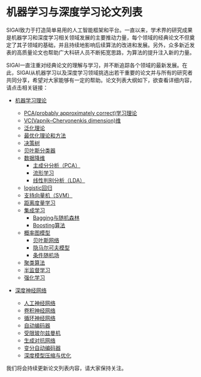 机器学习与深度学习论文列表
===

SIGAI致力于打造简单易用的人工智能框架和平台。一直以来，学术界的研究成果是机器学习和深度学习相关领域发展的主要推动力量，每个领域的经典论文不但奠定了其子领域的基础，并且持续地影响后续算法的改进和发展。另外，众多新近发表的高质量论文也帮助广大科研人员不断拓宽思路，为算法的提升注入新的力量。

SIGAI一直注重对经典论文的理解与学习，并不断追踪各个领域的最新发展。在此，SIGAI从机器学习以及深度学习领域挑选出若干重要的论文并与所有的研究者共同分享，希望对大家能够有一定的帮助。论文列表大纲如下，欲查看详细内容，请点击相关链接：

- [机器学习理论](https://github.com/tensor-infinity/PaperCollections/blob/master/ML.md#%E6%9C%BA%E5%99%A8%E5%AD%A6%E4%B9%A0%E7%90%86%E8%AE%BA)
  * [PCA(probably approximately correct)学习理论](https://github.com/tensor-infinity/PaperCollections/blob/master/ML.md#pcaprobably-approximately-correct%E5%AD%A6%E4%B9%A0%E7%90%86%E8%AE%BA)
  * [VC(Vapnik–Chervonenkis dimension)维](https://github.com/tensor-infinity/PaperCollections/blob/master/ML.md#vcvapnikchervonenkis-dimension维)
  * [泛化理论](https://github.com/tensor-infinity/PaperCollections/blob/master/ML.md#泛化理论)
  * [最优化理论和方法](https://github.com/tensor-infinity/PaperCollections/blob/master/ML.md#最优化理论和方法)
  * [决策树](https://github.com/tensor-infinity/PaperCollections/blob/master/ML.md#决策树)
  * [贝叶斯分类器](https://github.com/tensor-infinity/PaperCollections/blob/master/ML.md#贝叶斯分类器)
  * [数据降维](https://github.com/tensor-infinity/PaperCollections/blob/master/ML.md#数据降维)
    + [主成分分析（PCA）](https://github.com/tensor-infinity/PaperCollections/blob/master/ML.md#主成分分析pca)
    + [流形学习](https://github.com/tensor-infinity/PaperCollections/blob/master/ML.md#流形学习)
    + [线性判别分析（LDA）](https://github.com/tensor-infinity/PaperCollections/blob/master/ML.md#线性判别分析lda)
  * [logistic回归](https://github.com/tensor-infinity/PaperCollections/blob/master/ML.md#logistic回归)
  * [支持向量机（SVM）](https://github.com/tensor-infinity/PaperCollections/blob/master/ML.md#支持向量机svm)
  * [距离度量学习](https://github.com/tensor-infinity/PaperCollections/blob/master/ML.md#距离度量学习)
  * [集成学习](https://github.com/tensor-infinity/PaperCollections/blob/master/ML.md#集成学习)
    + [Bagging与随机森林](https://github.com/tensor-infinity/PaperCollections/blob/master/ML.md#Bagging与随机森林)
    + [Boosting算法](https://github.com/tensor-infinity/PaperCollections/blob/master/ML.md#Boosting算法)
  * [概率图模型](https://github.com/tensor-infinity/PaperCollections/blob/master/ML.md#概率图模型)
    + [贝叶斯网络](https://github.com/tensor-infinity/PaperCollections/blob/master/ML.md#贝叶斯网络)
    + [隐马尔可夫模型](https://github.com/tensor-infinity/PaperCollections/blob/master/ML.md#隐马尔可夫模型)
    + [条件随机场](https://github.com/tensor-infinity/PaperCollections/blob/master/ML.md#条件随机场)
  * [聚类算法](https://github.com/tensor-infinity/PaperCollections/blob/master/ML.md#聚类算法)
  * [半监督学习](https://github.com/tensor-infinity/PaperCollections/blob/master/ML.md#半监督学习)
  * [强化学习](https://github.com/tensor-infinity/PaperCollections/blob/master/ML.md#强化学习)


- [深度神经网络](https://github.com/tensor-infinity/PaperCollections/blob/master/DNN.md深度神经网络)
  * [人工神经网络](https://github.com/tensor-infinity/PaperCollections/blob/master/DNN.md人工神经网络)
  * [卷积神经网络](https://github.com/tensor-infinity/PaperCollections/blob/master/DNN.md卷积神经网络)
  * [循环神经网络](https://github.com/tensor-infinity/PaperCollections/blob/master/DNN.md循环神经网络)
  * [自动编码器](https://github.com/tensor-infinity/PaperCollections/blob/master/DNN.md自动编码器)
  * [受限玻尔兹曼机](https://github.com/tensor-infinity/PaperCollections/blob/master/DNN.md受限玻尔兹曼机)
  * [生成对抗网络](https://github.com/tensor-infinity/PaperCollections/blob/master/DNN.md生成对抗网络)
  * [变分自动编码器](https://github.com/tensor-infinity/PaperCollections/blob/master/DNN.md变分自动编码器)
  * [深度模型压缩与优化](https://github.com/tensor-infinity/PaperCollections/blob/master/DNN.md深度模型压缩与优化)


我们将会持续更新论文列表内容，请大家保持关注。

